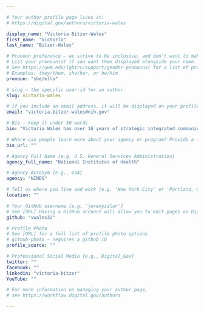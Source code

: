 ```yaml
---

# Your author profile page lives at:
# https://digital.gov/authors/victoria-wales

display_name: "Victoria Bitzer-Wales"
first_name: "Victoria"
last_name: "Bitzer-Wales"

# Pronoun preference — we strive to be inclusive, and don’t want to make assumptions on a person’s first name (be it a gender-neutral name, or is one more common in languages other than English). Learn more http://www.MyPronouns.org
# List your pronoun(s) if you want them displayed alongside your name. Leave it blank and we'll use just your name.
# See https://uwm.edu/lgbtrc/support/gender-pronouns/ for a list of pronouns
# Examples: they/them, she/her, or he/him
pronoun: "she/ella"

# slug — the specific user-id for an author.
slug: victoria-wales

# if you include an email address, it will be displayed on your profile page
email: "victoria.bitzer-wales@nih.gov"

# Bio — keep it under 50 words
bio: "Victoria Wales has over 16 years of strategic integrated communications and is the chief of the Digital Communications Branch at the National Institute of Neurological Disorders and Stroke (NINDS)—one of the 27 Institutes and Centers of the National Institutes of Health (NIH)."

# Where can people learn more about your agency or program? Provide a full URL [e.g. 'https://www.example.gov/']
bio_url: ""

# Agency Full Name [e.g. U.S. General Services Administration]
agency_full_name: "National Institutes of Health"

# Agency Acronym [e.g., GSA]
agency: "NINDS"

# Tell us where you live and work [e.g. 'New York City' or 'Portland, OR']
location: ""

# Your GitHub username [e.g. 'jeremyzilar']
# See [URL] Having a GitHub account will allow you to edit pages on DigitalGov. The image used in your GitHub account can also be used to populate your digital.gov profile photo.
github: "vwales32"

# Profile Photo
# See [URL] for a full list of profile photo options
# github-photo — requires a github ID
profile_source: ""

# Professional Social Media [e.g., Digital_Gov]
twitter: ""
facebook: ""
linkedin: "victoria-bitzer"
YouTube: ""

# For more information on managing your author page,
# see https://workflow.digital.gov/authors

---
```

